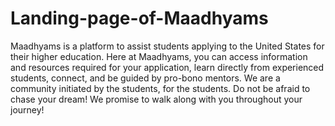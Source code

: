 # Landing-page-of-Maadhyams
Maadhyams is a platform to assist students applying to the United States for their higher education. Here at Maadhyams, you can access information and resources required for your application, learn directly from experienced students, connect, and be guided by pro-bono mentors. We are a community initiated by the students, for the students. Do not be afraid to chase your dream! We promise to walk along with you throughout your journey!
